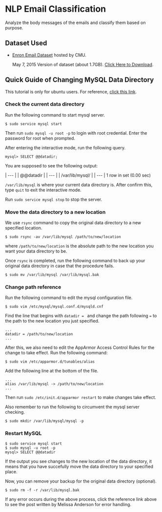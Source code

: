 # NLP Email Classification

Analyze the body messages of the emails and classify them based on purpose.


## Dataset Used

* [Enron Email Dataset](http://www.cs.cmu.edu/~enron/) hosted by CMU.

    May 7, 2015 Version of dataset (about 1.7GB). [Click Here to Download](http://www.cs.cmu.edu/~enron/enron_mail_20150507.tar.gz).


## Quick Guide of Changing MySQL Data Directory

This tutorial is only for ubuntu users. For reference, [click this link](https://www.digitalocean.com/community/tutorials/how-to-move-a-mysql-data-directory-to-a-new-location-on-ubuntu-16-04).

### Check the current data directory

Run the following command to start mysql server.

`$ sudo service mysql start`

Then run `sudo mysql -u root -p` to login with root credential. Enter the password for root when prompted.

After entering the interactive mode, run the following query.

`mysql> SELECT @@datadir;`

You are supposed to see the following output:

| --- |
| @@datadir |
| --- |
| /var/lib/mysql/ |
| --- |
1 row in set (0.00 sec)

`/var/lib/mysql` is where your current data directory is. After confirm this, type `quit` to exit the interactive mode.

Run `sudo service mysql stop` to stop the server.

### Move the data directory to a new location

We use `rsync` command to copy the original data directory to a new specified location.

`$ sudo rsync -av /var/lib/mysql /path/to/new/location`

where `/path/to/new/location` is the absolute path to the new location you want your data directory to be.

Once `rsync` is completed, run the following command to back up your original data directory in case that the procedure fails.

`$ sudo mv /var/lib/mysql /var/lib/mysql.bak`

### Change path reference

Run the following command to edit the mysql configuration file.

`$ sudo vim /etc/mysql/mysql.conf.d/mysqld.cnf`

Find the line that begins with `datadir = ` and change the path following `=` to the path to the new location you just specified.

```
...
datadir = /path/to/new/location
...
```

After this, we also need to edit the AppArmor Access Control Rules for the change to take effect. Run the following command:

`$ sudo vim /etc/apparmor.d/tunables/alias`

Add the following line at the bottom of the file.

```
...
alias /var/lib/mysql -> /path/to/new/location
...
```

Then run `sudo /etc/init.d/apparmor restart` to make changes take effect.

Also remember to run the following to circumvent the mysql server checking.

`$ sudo mkdir /var/lib/mysql/mysql -p`

### Restart MySQL

```
$ sudo service mysql start
$ sudo mysql -u root -p
mysql> SELECT @@datadir
```

If the output you see changes to the new location of the data directory, it means that you have succefully move the data directory to your specified place.

Now, you can remove your backup for the original data directory (optional).

`$ sudo rm -f -r /var/lib/mysql.bak`

If any error occurs during the above process, click the reference link above to see the post written by Melissa Anderson for error handling.

